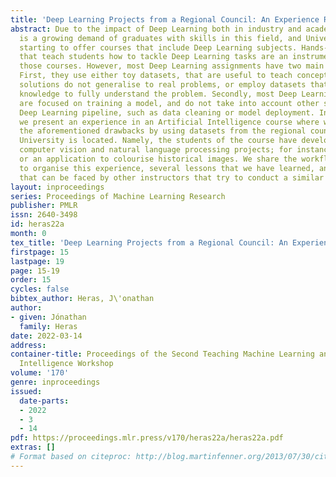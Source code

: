 ```yaml
---
title: 'Deep Learning Projects from a Regional Council: An Experience Report'
abstract: Due to the impact of Deep Learning both in industry and academia, there
  is a growing demand of graduates with skills in this field, and Universities are
  starting to offer courses that include Deep Learning subjects. Hands-on assignments
  that teach students how to tackle Deep Learning tasks are an instrumental part of
  those courses. However, most Deep Learning assignments have two main drawbacks.
  First, they use either toy datasets, that are useful to teach concepts but whose
  solutions do not generalise to real problems, or employ datasets that require specialised
  knowledge to fully understand the problem. Secondly, most Deep Learning assignments
  are focused on training a model, and do not take into account other stages of the
  Deep Learning pipeline, such as data cleaning or model deployment. In this work,
  we present an experience in an Artificial Intelligence course where we have tackled
  the aforementioned drawbacks by using datasets from the regional council where our
  University is located. Namely, the students of the course have developed several
  computer vision and natural language processing projects; for instance, a news classifier
  or an application to colourise historical images. We share the workflow followed
  to organise this experience, several lessons that we have learned, and challenges
  that can be faced by other instructors that try to conduct a similar initiative.
layout: inproceedings
series: Proceedings of Machine Learning Research
publisher: PMLR
issn: 2640-3498
id: heras22a
month: 0
tex_title: 'Deep Learning Projects from a Regional Council: An Experience Report'
firstpage: 15
lastpage: 19
page: 15-19
order: 15
cycles: false
bibtex_author: Heras, J\'onathan
author:
- given: Jónathan
  family: Heras
date: 2022-03-14
address:
container-title: Proceedings of the Second Teaching Machine Learning and Artificial
  Intelligence Workshop
volume: '170'
genre: inproceedings
issued:
  date-parts:
  - 2022
  - 3
  - 14
pdf: https://proceedings.mlr.press/v170/heras22a/heras22a.pdf
extras: []
# Format based on citeproc: http://blog.martinfenner.org/2013/07/30/citeproc-yaml-for-bibliographies/
---
```

